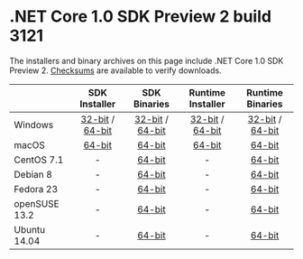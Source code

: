 # .NET Core 1.0 SDK Preview 2 build 3121

The installers and binary archives on this page include .NET Core 1.0 SDK Preview 2. [Checksums](https://builds.dotnet.microsoft.com/dotnet/checksums/1.0-SDK-Preview-2-3121-SHA.txt) are available to verify downloads.

|                         | SDK Installer                                        | SDK Binaries                                        | Runtime Installer | Runtime Binaries |
| ----------------------- | :----------------------------------------------: | :----------------------------------------------:| :--: | :--: |
| Windows                 | [32-bit](https://go.microsoft.com/fwlink/?LinkID=809123) / [64-bit](https://go.microsoft.com/fwlink/?LinkID=809122)  | [32-bit](https://go.microsoft.com/fwlink/?LinkID=809127) / [64-bit](https://go.microsoft.com/fwlink/?LinkID=809126) | [32-bit](https://go.microsoft.com/fwlink/?LinkID=809110) / [64-bit](https://go.microsoft.com/fwlink/?LinkID=809109) | [32-bit](https://go.microsoft.com/fwlink/?LinkID=809116) / [64-bit](https://go.microsoft.com/fwlink/?LinkID=809115) |
| macOS                   | [64-bit](https://go.microsoft.com/fwlink/?LinkID=809124)  | [64-bit](https://go.microsoft.com/fwlink/?LinkID=809128)                          | [64-bit](https://go.microsoft.com/fwlink/?LinkID=809111) | [64-bit](dotnet-osx-x64.1.0.0.tar.gz) |
| CentOS 7.1              | -                                                         | [64-bit](https://go.microsoft.com/fwlink/?LinkID=809131)                          | - | [64-bit](https://go.microsoft.com/fwlink/?LinkID=809120) |
| Debian 8                | -                                                         | [64-bit](https://go.microsoft.com/fwlink/?LinkID=809130)                          | - | [64-bit](https://go.microsoft.com/fwlink/?LinkID=809119) |
| Fedora 23               | -                                                         | [64-bit](https://go.microsoft.com/fwlink/?LinkID=816869)                          | - | [64-bit](https://go.microsoft.com/fwlink/?LinkID=816874) |
| openSUSE 13.2           | -                                                         | [64-bit](https://go.microsoft.com/fwlink/?LinkID=816867)                          | - | [64-bit](https://go.microsoft.com/fwlink/?LinkID=816873) |
| Ubuntu 14.04            | -                                                         | [64-bit](https://go.microsoft.com/fwlink/?LinkID=809129)                          | - | [64-bit](https://go.microsoft.com/fwlink/?LinkID=809118) |

